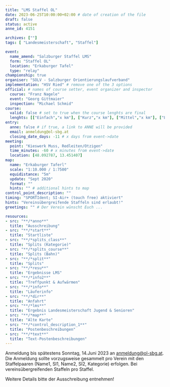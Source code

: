 ```yaml
---
title: "LMS Staffel OL"
date: 2023-06-25T10:00:00+02:00 # date of creation of the file
draft: false
status: active
anne_id: 4151

archives: [""]
tags: [ "Landesmeisterschaft", "Staffel"]

event:
  name_amend: "Salzburger Staffel LMS"
  form: "Staffel OL"
  location: "Erkaburger Tafel"
  type: "relay"
championship: true
organiser: "SOLV - Salzburger Orientierungslaufverband"
implementation: "HSV Ried" # remove one of the 3 options
official: # names of course setter, event organizer and inspector
  course: "Franz Nagele"
  event: "Georg Gittmaier"
  inspection: "Michael Schmid"
course:
  valid: false # set to true when the course lenghts are final
  lenghts: [["Einfach","x km"], ["Kurz","x km"], ["Mittel","x km"], ["Lang","x km"]]
entry:
  anne: false # if true, a link to ANNE will be provided
  email: anmeldung@ol-sbg.at
  closing_date_days: -11 # x days from event->date
meeting:
  point: "Kieswerk Muss, Redleiten/Otzigen"
  time_minutes: -60 # x minutes from event->date
  location: [48.092787, 13.451407]
map:
  name: "Erkaburger Taferl"
  scale: "1:10.000 / 1:7500"
  equidistance: "5m"
  update: "Sept 2020"
  format: ""
  hints: "" # additional hints to map
control_point_description: ""
timing: "SPORTIdent; SI-Air+ (touch free) aktiviert"
hints: "Vereinsübergreifende Staffeln sind erlaubt!"
greetings: "" # Der Verein wünscht Euch ...

resources:
- src: "**/*anno**"
  title: "Ausschreibung"
- src: "**/*start**"
  title: "Startliste"
- src: "**/*splits_class**"
  title: "Splits (Kategorie)"
- src: "**/*splits_course**"
  title: "Splits (Bahn)"
- src: "**/*split**"
  title: "Splits"
- src: "**/*resu**"
  title: "Ergebnisse LMS"
- src: "**/*info2**"
  title: "Treffpunkt & Aufwärmen"
- src: "**/*info**"
  title: "Läuferinfo"
- src: "**/*dir**"
  title: "Anfahrt"
- src: "**/*lms**"
  title: "Ergebnis Landesmeisterschaft Jugend & Senioren"
- src: "**/*map**"
  title: "Alte Karte"
- src: "**/*control_description_1**"
  title: "Postenbeschreibungen"
- src: "**/*text**"
  title: "Text-Postenbeschreibungen"
---
```


Anmeldung bis spätestens Sonntag, 14.Juni 2023 an anmeldung@ol-sbg.at. Die
Anmeldung sollte vorzugsweise gesammelt pro Verein mit den
Staffelpaaren (Name1, SI1, Name2, SI2, Kategorie) erfolgen. Bei
vereinsübergreifenden Staffeln pro Staffel. 

Weitere Details bitte der Ausschreibung entnehmen!
